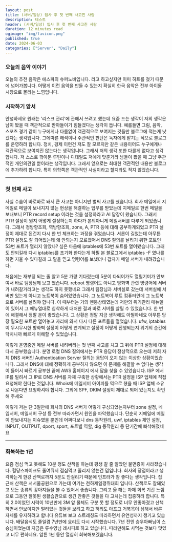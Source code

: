 ```yaml
---
layout: post
title: (서버/일상) 입사 후 첫 번째 사고친 사람
description: 테스트
header: (서버/일상) 입사 후 첫 번째 사고친 사람
duration: 12 minutes read
ogimage: "img/favicon.png"
published: true
date: 2024-06-03
categories: ["Server", "Daily"]
---
```


### 오늘의 음악 이야기

오늘의 추천 음악은 에스파의 슈퍼노바입니다. 라고 하고싶지만 이미 히트를 쳤기 때문에 넘어가봅니다.
어떻게 이런 음악을 만들 수 있는지 확실히 한국 음악은 전부 아이돌 시장으로 몰리는 느낌입니다.

### 시작하기 앞서 

안녕하세요 원래는 '리스크 관리'에 관해서 쓰려고 했는데 요즘 드는 생각이 저의 생각은 남이 봤을 때 객관적으로 받아들이기 
힘들겠다는 생각이 듭니다. 예를들면 그림, 음악, 스포츠 경기 같이 누구에게나 다름없이 객관적으로 보여지는 것들만
블로그에 적는게 낫겠다는 생각입니다. 그에따른 해석이나 주관적인 판단은 독자에게 맡기는 식으로 블로그를 운영하려 합니다.
정치, 경제 이런건 저도 잘 모르지만 같은 내용이어도 누구에게나 객관적으로 보여지진 않는다는 생각입니다. 
그래서 저의 생각 또한 다를게 없다고 생각합니다. 저 스스로 깎아둔 루틴이나 디테일도 저에게 맞춘거라
남들이 봤을 때 그냥 주관적인 개인의견일 뿐이라는 생각입니다. 그래서 앞으로는 최대한 객관적인 내용만 블로그에 추가하려 합니다.
특히 의학쪽은 객관적인 사실이라고 할지라도 적지 않겠습니다.

---

### 첫 번째 사고

사실 수습이 바로바로 돼서 큰 사고는 아니지만 벌써 사고를 쳤습니다. 회사 메일에서 지메일로 메일이 보내지지 않는 현상을 해결하는
업무를 받았는데 지메일로 한번 메일을 보내보니 PTR record setup 이라는 것을 설정하라고 AI 답장이 왔습니다.
그래서 PTR 설정이 뭔지 어떻게 설정하는지 하다가 본의아니게 메일서버를 다루게 되었습니다.
그래서 정방향조회, 역방향조회, zone, A, PTR 등에 대해 공부하게되었고 PTR 설정이 제대로 된건지 다시 한 번 체크하는 과정을 겪었습니다.
서론이 길었는데 아무튼 PTR 설정도 잘 되어있는데 왜 안되는지 모르겠어서 DNS 질의를 날리기 위한 포트인 53번 포트가 열리지 않았나?
싶은 마음에 iptables에 53번 포트를 열어봤습니다.
그래도 안되길래 다시 iptables를 초기화 한다는게 하필 본 블로그에서 iptables -F 였나를 하면 지울 수 있다길래
그 말을 믿고 명령어를 보냈더니 갑자기 메일 서버가 내려갔습니다.

처음에는 재부팅 되는 줄 알고 5분 가량 기다렸는데 5분이 다되어가도 열릴기미가 안보여서 바로 팀장님께 보고 했습니다.
reboot 명령어도 아니고 방화벽 관련 명령어에 서버가 내려갈거라고는 생각도 하지 못했네요 그래서 팀장님과 서버실로 갔는데
서버실에 서버만 있는게 아니고 노트북이 숨어있었습니다. 그 노트북이 루트 컴퓨터인데 그 노트북으로 서버를 살려야 합니다.
이 때부터는 거의 멘붕상태였는데 저만의 위기관리 매뉴얼이 있어서 그 매뉴얼대로 침착하게 대처한 결과 바로 서버를 살릴 수 있었습니다.
한 번에 해결해서 정말 운이 좋았습니다. 그 상황은 정말 지금 생각해도 아찔하네요 아무튼 당장 필요한 포트만 열어놓고 자리에 와서 다시 다른 포트들을 열었습니다.
ufw, iptables 이 무시무시한 방화벽 설정이 어떻게 연계되고 설정이 어떻게 진행되는지 위기의 순간에 닥치니까 빠르게 이해할 수 있었습니다.

이렇게 운영중인 메일 서버를 내려버리는 첫 번째 사고를 치고 그 뒤에 PTR 설정에 대해 다시 공부했습니다. 분명 로컬 DNS 질의에서는 PTR 응답이 정상적으로 오는데
저희 자체 DNS 서버인 Authentication Server 질의는 응답이 오지 않는 이상한 상황이었습니다. 
그래서 DNS에 대해 정확하게 공부하지 않으면 이 문제를 해결할 수 없다는 생각이 들어서 빠르게 공부한 끝에 AWS 홈페이지 에서 답을 찾을 수 있었습니다.
ISP 에서 IP를 빌려서 그 IP로 DNS 서버를 자체 구축한 상황에서는 PTR 설정을 ISP 업체에 직접 요청해야 한다는 것입니다.
Whois에 메일서버 아이피를 역으로 쳤을 때 ISP 업체 소유로 나온다면 요청하셔야 합니다. 
그외에 SPF, DKIM 설정이 제대로 되어 있는지도 확인해 주세요

이렇게 저는 단 3일만에 회사의 DNS 서버가 어떻게 구성되었는지부터 zone 설정, 네임서버, 메일서버 구성 등 전부 따라가면서 원인을 파악했습니다.
단순히 지메일에 메일이 안보내지는 이슈였을 뿐인데 어쩌다보니 
dns 동작원리, uwf, iptables 체인 설정, INPUT, OUTPUT, dport, sport, 포트별 역할, dig 동작원리 등 단기간에 빠삭해졌네요

---

### 회복하는 1년

요즘 점심 먹고 못해도 10분 정도 산책을 하는데 평생 갈 줄 알았던 불면증이 사라졌습니다. 혈당스파이크도 줄여줘서 점심먹고 졸리지 않는건 덤입니다. 
회사의 장점이라고 생각하는게 한강 산책로까지 5분도 안걸리기 때문에 인프라가 참 좋다는 생각입니다.
집 근처 산책은 서서울공원으로 가는데 여기는 천하제일갱쥐대회 입니다. 산책로도 잘돼있고 모든 종류의 강아지들을 볼 수 있어서 좋습니다.
그리고 올 해는 자체 회복 기간 느낌으로 그동안 잘못된 생활습관으로 생긴 안좋은 것들을 다 고치는데 집중하려 합니다.
특히 2.0이었던 시력이 10년만에 3M 앞 물체도 구분 못 할 정도로 너무 안좋아졌고 산책 하면서 안보이지만 멀리있는 것들을 보려고 하고 
허리도 아프고 거북목이 심해서 바른 자세를 유지하려고 합니다 유튜브 보고 스트레칭도 따라하면서 유연성까지 챙기고 있습니다.
배달음식도 줄일겸 7년만에 요리도 다시 시작했습니다. 
7년 전엔 승우아빠님이 스승님이었는데 지금은 류수영님 레시피로 하고 있습니다. 따라만해도 사먹는 것보다 맛있고 너무 편하네요.
암튼 1년 동안 열심히 회복해보겠습니다.

